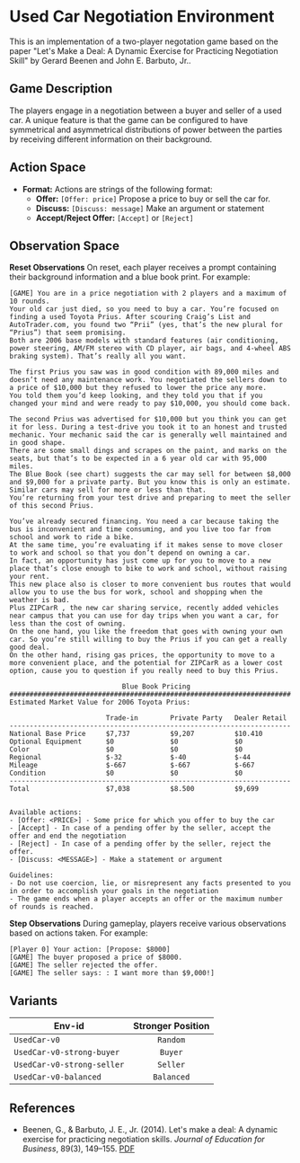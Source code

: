 # Used Car Negotiation Environment

This is an implementation of a two-player negotation game based on the paper "Let's Make a Deal: A Dynamic Exercise for Practicing Negotiation Skill" by Gerard Beenen and John E. Barbuto, Jr.. 

## Game Description

The players engage in a negotiation between a buyer and seller of a used car. A unique feature is that the game can be configured to have symmetrical and asymmetrical distributions of power between the parties by receiving different information on their background. 

## Action Space

- **Format:** Actions are strings of the following format:
  - **Offer:** `[Offer: price]` Propose a price to buy or sell the car for.
  - **Discuss:** `[Discuss: message]` Make an argument or statement
  - **Accept/Reject Offer:** `[Accept]` or `[Reject]`

## Observation Space

**Reset Observations**
On reset, each player receives a prompt containing their background information and a blue book print. For example:

```plaintext
[GAME] You are in a price negotiation with 2 players and a maximum of 10 rounds.
Your old car just died, so you need to buy a car. You’re focused on finding a used Toyota Prius. After scouring Craig’s List and AutoTrader.com, you found two “Prii” (yes, that’s the new plural for “Prius”) that seem promising. 
Both are 2006 base models with standard features (air conditioning, power steering, AM/FM stereo with CD player, air bags, and 4-wheel ABS braking system). That’s really all you want. 

The first Prius you saw was in good condition with 89,000 miles and doesn’t need any maintenance work. You negotiated the sellers down to a price of $10,000 but they refused to lower the price any more. 
You told them you’d keep looking, and they told you that if you changed your mind and were ready to pay $10,000, you should come back. 

The second Prius was advertised for $10,000 but you think you can get it for less. During a test-drive you took it to an honest and trusted mechanic. Your mechanic said the car is generally well maintained and in good shape. 
There are some small dings and scrapes on the paint, and marks on the seats, but that’s to be expected in a 6 year old car with 95,000 miles. 
The Blue Book (see chart) suggests the car may sell for between $8,000 and $9,000 for a private party. But you know this is only an estimate. Similar cars may sell for more or less than that.
You’re returning from your test drive and preparing to meet the seller of this second Prius. 

You’ve already secured financing. You need a car because taking the bus is inconvenient and time consuming, and you live too far from school and work to ride a bike. 
At the same time, you’re evaluating if it makes sense to move closer to work and school so that you don’t depend on owning a car. 
In fact, an opportunity has just come up for you to move to a new place that’s close enough to bike to work and school, without raising your rent.
This new place also is closer to more convenient bus routes that would allow you to use the bus for work, school and shopping when the weather is bad. 
Plus ZIPCarR , the new car sharing service, recently added vehicles near campus that you can use for day trips when you want a car, for less than the cost of owning.
On the one hand, you like the freedom that goes with owning your own car. So you’re still willing to buy the Prius if you can get a really good deal. 
On the other hand, rising gas prices, the opportunity to move to a more convenient place, and the potential for ZIPCarR as a lower cost option, cause you to question if you really need to buy this Prius.

                            Blue Book Pricing
######################################################################
Estimated Market Value for 2006 Toyota Prius:

                        Trade-in        Private Party   Dealer Retail
----------------------------------------------------------------------
National Base Price     $7,737          $9,207          $10.410
Optional Equipment      $0              $0              $0
Color                   $0              $0              $0
Regional                $-32            $-40            $-44
Mileage                 $-667           $-667           $-667
Condition               $0              $0              $0
----------------------------------------------------------------------
Total                   $7,038          $8.500          $9,699


Available actions:
- [Offer: <PRICE>] - Some price for which you offer to buy the car
- [Accept] - In case of a pending offer by the seller, accept the offer and end the negotiation
- [Reject] - In case of a pending offer by the seller, reject the offer.
- [Discuss: <MESSAGE>] - Make a statement or argument

Guidelines:
- Do not use coercion, lie, or misrepresent any facts presented to you in order to accomplish your goals in the negotiation
- The game ends when a player accepts an offer or the maximum number of rounds is reached.
```

**Step Observations**
During gameplay, players receive various observations based on actions taken. For example:

```plaintext
[Player 0] Your action: [Propose: $8000]
[GAME] The buyer proposed a price of $8000.
[GAME] The seller rejected the offer.
[GAME] The seller says: : I want more than $9,000!]
```

## Variants

| Env-id                             | Stronger Position |
|------------------------------------|:-----------------:|
| `UsedCar-v0`                       | `Random`          |
| `UsedCar-v0-strong-buyer`          | `Buyer`           |
| `UsedCar-v0-strong-seller`         | `Seller`          |
| `UsedCar-v0-balanced`              | `Balanced`        |

## References

- Beenen, G., & Barbuto, J. E., Jr. (2014). Let's make a deal: A dynamic exercise for practicing negotiation skills. *Journal of Education for Business*, 89(3), 149–155. [PDF](https://doi.org/10.1080/08832323.2013.794121)
